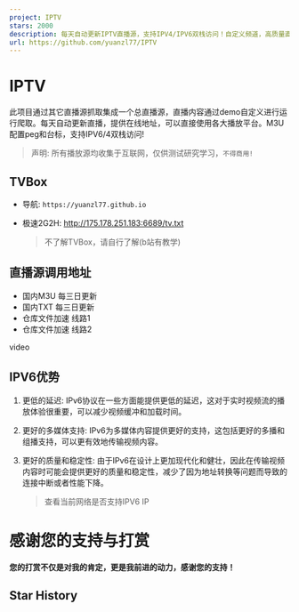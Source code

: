 ```yaml
---
project: IPTV
stars: 2000
description: 每天自动更新IPTV直播源，支持IPV4/IPV6双栈访问！自定义频道，高质量直播源，❌不含有广告。Automatically update IPTV live streaming sources every day, supporting IPV4/IPV6 dual stack access! Custom channels, high-quality live streaming sources, ❌ Does not contain advertisements.
url: https://github.com/yuanzl77/IPTV
---
```


IPTV
====

此项目通过其它直播源抓取集成一个总直播源，直播内容通过demo自定义进行运行爬取。每天自动更新直播，提供在线地址，可以直接使用各大播放平台。M3U配置peg和台标，支持IPV6/4双栈访问!

> 声明: 所有播放源均收集于互联网，仅供测试研究学习，`不得商用!`

TVBox
-----

-   导航: `https://yuanzl77.github.io`
-   极速2G2H: http://175.178.251.183:6689/tv.txt
    
    > 不了解TVBox，请自行了解(b站有教学)
    

直播源调用地址
-------

-   国内M3U 每三日更新
-   国内TXT 每三日更新
-   仓库文件加速 线路1
-   仓库文件加速 线路2

video

IPV6优势
------

1.  更低的延迟: IPv6协议在一些方面能提供更低的延迟，这对于实时视频流的播放体验很重要，可以减少视频缓冲和加载时间。
2.  更好的多媒体支持: IPv6为多媒体内容提供更好的支持，这包括更好的多播和组播支持，可以更有效地传输视频内容。
3.  更好的质量和稳定性: 由于IPv6在设计上更加现代化和健壮，因此在传输视频内容时可能会提供更好的质量和稳定性，减少了因为地址转换等问题而导致的连接中断或者性能下降。
    
    > 查看当前网络是否支持IPV6 IP
    

感谢您的支持与打赏
=========

**您的打赏不仅是对我的肯定，更是我前进的动力，感谢您的支持！**

Star History
------------
